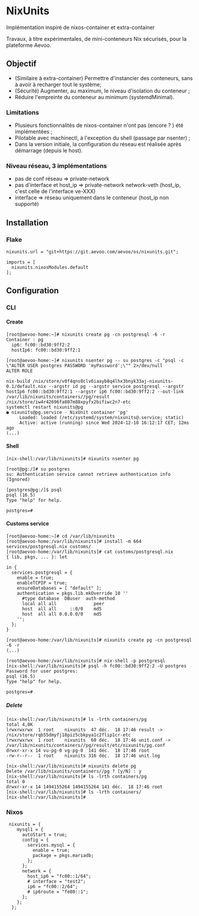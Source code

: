 # NixUnits

Implémentation inspiré de nixos-container et extra-container

Travaux, à titre expérimentales, de mini-conteneurs Nix sécurisés, pour la plateforme Aevoo.

## Objectif

 - (Similaire à extra-container) Permettre d'instancier des conteneurs, sans à avoir à recharger tout le système;
 - (Sécurité) Augmenter, au maximum, le niveau d'isolation du conteneur ;
 - Réduire l'empreinte du conteneur au minimum (systemdMinimal).

### Limitations

 - Plusieurs fonctionnalités de nixos-container n'ont pas (encore ? ) été implémentées ;
 - Pilotable avec machinectl, à l'exception du shell (passage par nsenter) ;
 - Dans la version initiale, la configuration du réseau est réalisée après démarrage (depuis le host).

### Niveau réseau, 3 implémentations

 - pas de conf réseau => private-network
 - pas d'interface et host_ip => private-network network-veth (host_ip, c'est celle de l'interface ve-XXX)
 - interface => réseau uniquement dans le conteneur (host_ip non supporté)

## Installation

### Flake

```
nixunits.url = "git+https://git.aevoo.com/aevoo/os/nixunits.git";

imports = [
  nixunits.nixosModules.default
];

```

## Configuration

### CLI

#### Create

```
[root@aevoo-home:~]# nixunits create pg -cn postgresql -6 -r
Container : pg
  ip6: fc00::bd30:9ff2:2
  hostIp6: fc00::bd30:9ff2:1

[root@aevoo-home:~]# nixunits nsenter pg -- su postgres -c "psql -c \"ALTER USER postgres PASSWORD 'myPassword';\"" 2>/dev/null
ALTER ROLE

nix-build /nix/store/v0f4qns0clv6iaayb8q4lhx3bnyk33aj-nixunits-0.1/default.nix --argstr id pg --argstr service postgresql --argstr hostIp6 fc00::bd30:9ff2:1 --argstr ip6 fc00::bd30:9ff2:2 --out-link /var/lib/nixunits/containers//pg/result
/nix/store/iw4r42696fa807m88xpyfx2bifiwc2n7-etc
systemctl restart nixunits@pg
● nixunits@pg.service - NixUnit container 'pg'
     Loaded: loaded (/etc/systemd/system/nixunits@.service; static)
     Active: active (running) since Wed 2024-12-18 16:12:17 CET; 12ms ago
(...)
```

#### Shell

```
[nix-shell:/var/lib/nixunits]# nixunits nsenter pg 

[root@pg:/]# su postgres
su: Authentication service cannot retrieve authentication info
(Ignored)

[postgres@pg:/]$ psql
psql (16.5)
Type "help" for help.

postgres=# 
```

#### Customs service

```
[root@aevoo-home:~]# cd /var/lib/nixunits
[root@aevoo-home:/var/lib/nixunits]# install -m 664 services/postgresql.nix customs/
[root@aevoo-home:/var/lib/nixunits]# cat customs/postgresql.nix 
{ lib, pkgs, ... }: let

in {
  services.postgresql = {
    enable = true;
    enableTCPIP = true;
    ensureDatabases = [ "default" ];
    authentication = pkgs.lib.mkOverride 10 ''
      #type database  DBuser  auth-method      
      local all all              peer
      host  all all     ::0/0    md5
      host  all all 0.0.0.0/0    md5
    '';
  };
}

[root@aevoo-home:/var/lib/nixunits]# nixunits create pg -cn postgresql -6 -r
(...)

[root@aevoo-home:/var/lib/nixunits]# nix-shell -p postgresql
[nix-shell:/var/lib/nixunits]# psql -h fc00::bd30:9ff2:2 -U postgres 
Password for user postgres: 
psql (16.5)
Type "help" for help.

postgres=# 
```

##### Delete

```
[nix-shell:/var/lib/nixunits]# ls -lrth containers/pg
total 4,0K
lrwxrwxrwx  1 root    nixunits  47 déc.  18 17:46 result -> /nix/store/rqb55dmyfj18piz5cbkpya1c2flip1cr-etc
lrwxrwxrwx  1 root    nixunits  60 déc.  18 17:46 unit.conf -> /var/lib/nixunits/containers//pg/result/etc/nixunits/pg.conf
drwxr-xr-x 14 vu-pg-0 vg-pg-0  141 déc.  18 17:46 root
-rw-r--r--  1 root    nixunits 316 déc.  18 17:46 unit.log

[nix-shell:/var/lib/nixunits]# nixunits delete pg 
Delete /var/lib/nixunits/containers//pg ? [y/N] : y
[nix-shell:/var/lib/nixunits]# ls -lrth containers/pg
total 0
drwxr-xr-x 14 1494155264 1494155264 141 déc.  18 17:46 root
[nix-shell:/var/lib/nixunits]# ls -lrth containers/
[nix-shell:/var/lib/nixunits]#
```

### Nixos

```
 nixunits = {
    mysql1 = {
      autoStart = true;
      config = {
        services.mysql = {
          enable = true;
          package = pkgs.mariadb;
        };
      };
      network = {
        host_ip6 = "fc00::1/64";
        # interface = "test2";
        ip6 = "fc00::2/64";
        # ip6route = "fe80::1";
      };
    };
  };
```


